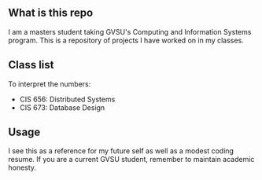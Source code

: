 
## What is this repo
I am a masters student taking GVSU's Computing and Information Systems
program. This is a repository of projects I have worked on in my classes.

## Class list
To interpret the numbers:

- CIS 656: Distributed Systems
- CIS 673: Database Design

## Usage
I see this as a reference for my future self as well as a modest coding resume.
If you are a current GVSU student, remember to maintain academic honesty.
